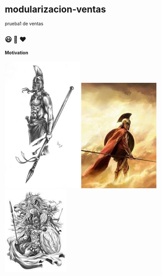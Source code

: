 # modularizacion-ventas
prueba1 de ventas

## :smiley: :racehorse: :hearts:

#### Motivation

![Spartan](./img/spartan-flecha.jpg 'Vencer')
![Spartan Cloud](./img/4.jpg 'Persistence')
![Lion unstoppable](./img/spartan-lion.jpg 'Unstoppable')
